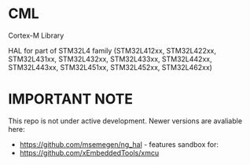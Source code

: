 # CML
Cortex-M Library 

HAL for part of STM32L4 family (STM32L412xx, STM32L422xx, STM32L431xx, STM32L432xx, STM32L433xx, STM32L442xx, STM32L443xx, STM32L451xx, STM32L452xx, STM32L462xx)

# IMPORTANT NOTE
This repo is not under active development. 
Newer versions are avaliable here: 
* https://github.com/msemegen/ng_hal - features sandbox for: 
* https://github.com/xEmbeddedTools/xmcu 

